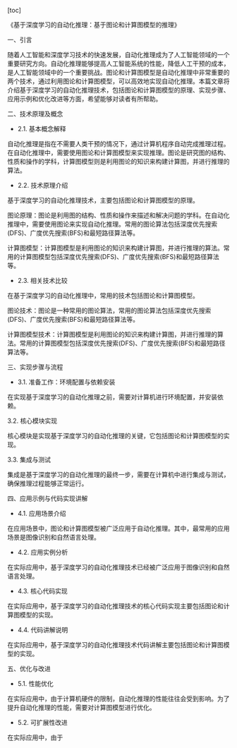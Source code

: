 
[toc]                    
                
                
《基于深度学习的自动化推理：基于图论和计算图模型的推理》

一、引言

随着人工智能和深度学习技术的快速发展，自动化推理成为了人工智能领域的一个重要研究方向。自动化推理能够提高人工智能系统的性能，降低人工干预的成本，是人工智能领域中的一个重要挑战。图论和计算图模型是自动化推理中非常重要的两个技术，通过利用图论和计算图模型，可以高效地实现自动化推理。本篇文章将介绍基于深度学习的自动化推理技术，包括图论和计算图模型的原理、实现步骤、应用示例和优化改进等方面，希望能够对读者有所帮助。

二、技术原理及概念

- 2.1. 基本概念解释

自动化推理是指在不需要人类干预的情况下，通过计算机程序自动完成推理过程。在自动化推理中，需要使用图论和计算图模型来实现推理。图论是研究图的结构、性质和操作的学科，计算图模型则是利用图论的知识来构建计算图，并进行推理的算法。

- 2.2. 技术原理介绍

基于深度学习的自动化推理技术，主要包括图论和计算图模型的原理。

图论原理：图论是利用图的结构、性质和操作来描述和解决问题的学科。在自动化推理中，需要使用图论来实现自动化推理。常用的图论算法包括深度优先搜索(DFS)、广度优先搜索(BFS)和最短路径算法等。

计算图模型：计算图模型是利用图论的知识来构建计算图，并进行推理的算法。常用的计算图模型包括深度优先搜索(DFS)、广度优先搜索(BFS)和最短路径算法等。

- 2.3. 相关技术比较

在基于深度学习的自动化推理中，常用的技术包括图论和计算图模型。

图论技术：图论是一种常用的图论算法，常用的图论算法包括深度优先搜索(DFS)、广度优先搜索(BFS)和最短路径算法等。

计算图模型技术：计算图模型是利用图论的知识来构建计算图，并进行推理的算法。常用的计算图模型包括深度优先搜索(DFS)、广度优先搜索(BFS)和最短路径算法等。

三、实现步骤与流程

- 3.1. 准备工作：环境配置与依赖安装

在实现基于深度学习的自动化推理之前，需要对计算机进行环境配置，并安装依赖。

3.2. 核心模块实现

核心模块是实现基于深度学习的自动化推理的关键，它包括图论和计算图模型的实现。

3.3. 集成与测试

集成是基于深度学习的自动化推理的最终一步，需要在计算机中进行集成与测试，确保推理过程能够正常运行。

四、应用示例与代码实现讲解

- 4.1. 应用场景介绍

在应用场景中，图论和计算图模型被广泛应用于自动化推理。其中，最常用的应用场景是图像识别和自然语言处理。

- 4.2. 应用实例分析

在实际应用中，基于深度学习的自动化推理技术已经被广泛应用于图像识别和自然语言处理。

- 4.3. 核心代码实现

在实际应用中，基于深度学习的自动化推理技术的核心代码实现主要包括图论和计算图模型的实现。

- 4.4. 代码讲解说明

在实际应用中，基于深度学习的自动化推理技术代码讲解主要包括图论和计算图模型的实现。

五、优化与改进

- 5.1. 性能优化

在实际应用中，由于计算机硬件的限制，自动化推理的性能往往会受到影响。为了提升自动化推理的性能，需要对计算图模型进行优化。

- 5.2. 可扩展性改进

在实际应用中，由于

